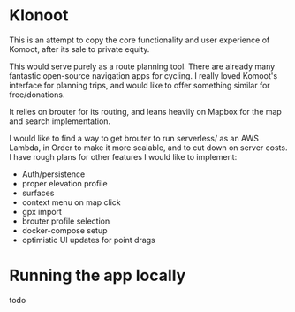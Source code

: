 # Klonoot

This is an attempt to copy the core functionality and user experience of Komoot, after its sale to private equity.

This would serve purely as a route planning tool. There are already many fantastic open-source navigation apps for cycling. I really loved Komoot's interface for planning trips, and would like to offer something similar for free/donations.

It relies on brouter for its routing, and leans heavily on Mapbox for the map and search implementation.

I would like to find a way to get brouter to run serverless/ as an AWS Lambda, in Order to make it more scalable, and to cut down on server costs. I have rough plans for other features I would like to implement:

- Auth/persistence
- proper elevation profile
- surfaces
- context menu on map click
- gpx import
- brouter profile selection
- docker-compose setup
- optimistic UI updates for point drags

# Running the app locally

todo
